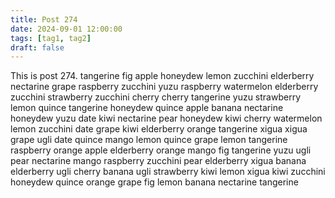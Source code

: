 ```yaml
---
title: Post 274
date: 2024-09-01 12:00:00
tags: [tag1, tag2]
draft: false
---
```

This is post 274.
tangerine
fig
apple
honeydew
lemon
zucchini
elderberry
nectarine
grape
raspberry
zucchini
yuzu
raspberry
watermelon
elderberry
zucchini
strawberry
zucchini
cherry
cherry
tangerine
yuzu
strawberry
lemon
quince
tangerine
honeydew
quince
apple
banana
nectarine
honeydew
yuzu
date
kiwi
nectarine
pear
honeydew
kiwi
cherry
watermelon
lemon
zucchini
date
grape
kiwi
elderberry
orange
tangerine
xigua
xigua
grape
ugli
date
quince
mango
lemon
quince
grape
lemon
tangerine
raspberry
orange
apple
elderberry
orange
mango
fig
tangerine
yuzu
ugli
pear
nectarine
mango
raspberry
zucchini
pear
elderberry
xigua
banana
elderberry
ugli
cherry
banana
ugli
strawberry
kiwi
lemon
xigua
kiwi
zucchini
honeydew
quince
orange
grape
fig
lemon
banana
nectarine
tangerine
